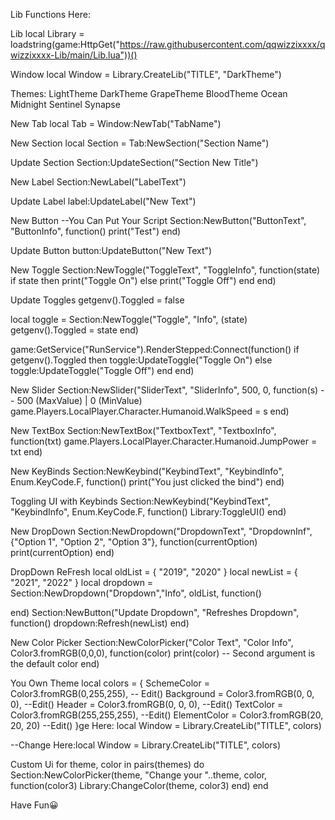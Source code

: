 Lib Functions Here:

Lib
local Library = loadstring(game:HttpGet("https://raw.githubusercontent.com/qqwizzixxxx/qwizzixxxx-Lib/main/Lib.lua"))()

Window
local Window = Library.CreateLib("TITLE", "DarkTheme")

Themes:
    LightTheme
    DarkTheme
    GrapeTheme
    BloodTheme
    Ocean
    Midnight
    Sentinel
    Synapse

New Tab
local Tab = Window:NewTab("TabName")

New Section
local Section = Tab:NewSection("Section Name")

Update Section
Section:UpdateSection("Section New Title")

New Label
Section:NewLabel("LabelText")

Update Label
label:UpdateLabel("New Text")

New Button
--You Can Put Your Script
Section:NewButton("ButtonText", "ButtonInfo", function()
    print("Test")
end)

Update Button
button:UpdateButton("New Text")

New Toggle
Section:NewToggle("ToggleText", "ToggleInfo", function(state)
    if state then
        print("Toggle On")
    else
        print("Toggle Off")
    end
end)

Update Toggles
getgenv().Toggled = false

local toggle = Section:NewToggle("Toggle", "Info", (state)
    getgenv().Toggled = state
end)

game:GetService("RunService").RenderStepped:Connect(function()
	if getgenv().Toggled then
		toggle:UpdateToggle("Toggle On")
	else
		toggle:UpdateToggle("Toggle Off")
	end
end)

New Slider
Section:NewSlider("SliderText", "SliderInfo", 500, 0, function(s) -- 500 (MaxValue) | 0 (MinValue)
    game.Players.LocalPlayer.Character.Humanoid.WalkSpeed = s
end)

New TextBox
Section:NewTextBox("TextboxText", "TextboxInfo", function(txt)
	game.Players.LocalPlayer.Character.Humanoid.JumpPower = txt
end)

New KeyBinds
Section:NewKeybind("KeybindText", "KeybindInfo", Enum.KeyCode.F, function()
	print("You just clicked the bind")
end)

Toggling UI with Keybinds
Section:NewKeybind("KeybindText", "KeybindInfo", Enum.KeyCode.F, function()
	Library:ToggleUI()
end)

New DropDown
Section:NewDropdown("DropdownText", "DropdownInf", {"Option 1", "Option 2", "Option 3"}, function(currentOption)
    print(currentOption)
end)

DropDown ReFresh
local oldList = {
  "2019",
  "2020"
}
local newList = {
  "2021",
  "2022"
}
local dropdown = Section:NewDropdown("Dropdown","Info", oldList, function()

end)
Section:NewButton("Update Dropdown", "Refreshes Dropdown", function()
  dropdown:Refresh(newList)
end)

New Color Picker
Section:NewColorPicker("Color Text", "Color Info", Color3.fromRGB(0,0,0), function(color)
    print(color)
    -- Second argument is the default color
end)

You Own Theme
local colors = {
    SchemeColor = Color3.fromRGB(0,255,255), -- Edit()
    Background = Color3.fromRGB(0, 0, 0), --Edit()
    Header = Color3.fromRGB(0, 0, 0), --Edit()
    TextColor = Color3.fromRGB(255,255,255), --Edit()
    ElementColor = Color3.fromRGB(20, 20, 20) --Edit()
}ge Here:  local Window = Library.CreateLib("TITLE", colors)

--Change Here:local Window = Library.CreateLib("TITLE", colors)

Custom Ui
for theme, color in pairs(themes) do
    Section:NewColorPicker(theme, "Change your "..theme, color, function(color3)
        Library:ChangeColor(theme, color3)
    end)
end

Have Fun😀

